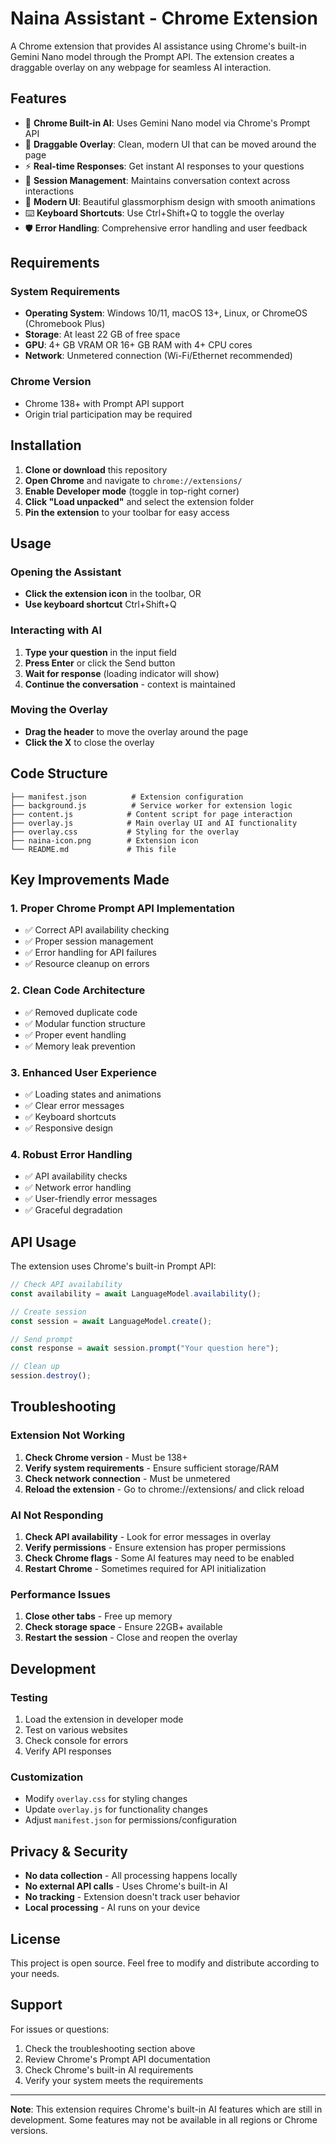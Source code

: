 # Naina Assistant - Chrome Extension

A Chrome extension that provides AI assistance using Chrome's built-in Gemini Nano model through the Prompt API. The extension creates a draggable overlay on any webpage for seamless AI interaction.

## Features

- 🤖 **Chrome Built-in AI**: Uses Gemini Nano model via Chrome's Prompt API
- 🎯 **Draggable Overlay**: Clean, modern UI that can be moved around the page
- ⚡ **Real-time Responses**: Get instant AI responses to your questions
- 🔄 **Session Management**: Maintains conversation context across interactions
- 🎨 **Modern UI**: Beautiful glassmorphism design with smooth animations
- ⌨️ **Keyboard Shortcuts**: Use Ctrl+Shift+Q to toggle the overlay
- 🛡️ **Error Handling**: Comprehensive error handling and user feedback

## Requirements

### System Requirements
- **Operating System**: Windows 10/11, macOS 13+, Linux, or ChromeOS (Chromebook Plus)
- **Storage**: At least 22 GB of free space
- **GPU**: 4+ GB VRAM OR 16+ GB RAM with 4+ CPU cores
- **Network**: Unmetered connection (Wi-Fi/Ethernet recommended)

### Chrome Version
- Chrome 138+ with Prompt API support
- Origin trial participation may be required

## Installation

1. **Clone or download** this repository
2. **Open Chrome** and navigate to `chrome://extensions/`
3. **Enable Developer mode** (toggle in top-right corner)
4. **Click "Load unpacked"** and select the extension folder
5. **Pin the extension** to your toolbar for easy access

## Usage

### Opening the Assistant
- **Click the extension icon** in the toolbar, OR
- **Use keyboard shortcut** Ctrl+Shift+Q

### Interacting with AI
1. **Type your question** in the input field
2. **Press Enter** or click the Send button
3. **Wait for response** (loading indicator will show)
4. **Continue the conversation** - context is maintained

### Moving the Overlay
- **Drag the header** to move the overlay around the page
- **Click the X** to close the overlay

## Code Structure

```
├── manifest.json          # Extension configuration
├── background.js          # Service worker for extension logic
├── content.js            # Content script for page interaction
├── overlay.js            # Main overlay UI and AI functionality
├── overlay.css           # Styling for the overlay
├── naina-icon.png        # Extension icon
└── README.md             # This file
```

## Key Improvements Made

### 1. **Proper Chrome Prompt API Implementation**
- ✅ Correct API availability checking
- ✅ Proper session management
- ✅ Error handling for API failures
- ✅ Resource cleanup on errors

### 2. **Clean Code Architecture**
- ✅ Removed duplicate code
- ✅ Modular function structure
- ✅ Proper event handling
- ✅ Memory leak prevention

### 3. **Enhanced User Experience**
- ✅ Loading states and animations
- ✅ Clear error messages
- ✅ Keyboard shortcuts
- ✅ Responsive design

### 4. **Robust Error Handling**
- ✅ API availability checks
- ✅ Network error handling
- ✅ User-friendly error messages
- ✅ Graceful degradation

## API Usage

The extension uses Chrome's built-in Prompt API:

```javascript
// Check API availability
const availability = await LanguageModel.availability();

// Create session
const session = await LanguageModel.create();

// Send prompt
const response = await session.prompt("Your question here");

// Clean up
session.destroy();
```

## Troubleshooting

### Extension Not Working
1. **Check Chrome version** - Must be 138+
2. **Verify system requirements** - Ensure sufficient storage/RAM
3. **Check network connection** - Must be unmetered
4. **Reload the extension** - Go to chrome://extensions/ and click reload

### AI Not Responding
1. **Check API availability** - Look for error messages in overlay
2. **Verify permissions** - Ensure extension has proper permissions
3. **Check Chrome flags** - Some AI features may need to be enabled
4. **Restart Chrome** - Sometimes required for API initialization

### Performance Issues
1. **Close other tabs** - Free up memory
2. **Check storage space** - Ensure 22GB+ available
3. **Restart the session** - Close and reopen the overlay

## Development

### Testing
1. Load the extension in developer mode
2. Test on various websites
3. Check console for errors
4. Verify API responses

### Customization
- Modify `overlay.css` for styling changes
- Update `overlay.js` for functionality changes
- Adjust `manifest.json` for permissions/configuration

## Privacy & Security

- **No data collection** - All processing happens locally
- **No external API calls** - Uses Chrome's built-in AI
- **No tracking** - Extension doesn't track user behavior
- **Local processing** - AI runs on your device

## License

This project is open source. Feel free to modify and distribute according to your needs.

## Support

For issues or questions:
1. Check the troubleshooting section above
2. Review Chrome's Prompt API documentation
3. Check Chrome's built-in AI requirements
4. Verify your system meets the requirements

---

**Note**: This extension requires Chrome's built-in AI features which are still in development. Some features may not be available in all regions or Chrome versions.